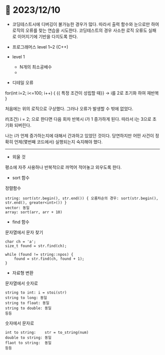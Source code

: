 # 📅 2023/12/10

* 코딩테스트시에 디버깅이 불가능한 경우가 많다. 따라서 출력 함수와 눈으로만 하여 로직의 오류를 찾는 연습을 시도한다.
    코딩테스트의 경우 사소한 로직 오류도 실패로 이어지기에 기반을 다지도록 한다.

* 프로그래머스 level 1~2 (C++)
- level 1
    - N개의 최소공배수
    - 



- 디테일 오류


for(int i=2; i<=100; i++) {
    {{ 특정 조건이 성립할 때}}
    -> i를 2로 초기화 하여 재반복
}

처음에는 위의 로직으로 구상했다. 그러나 오류가 발생할 수 밖에 없었다.

if(조건) i = 2; 으로 한다면 다음 회차 반복시 i가 1 증가하게 된다. 따라서 i는 3으로 초기화 되버린다.

나는 i가 언제 증가하는지에 대해서 간과하고 있었던 것이다. 당연하지만 어떤 사건이 정확히 언제(몇번째 코드에서) 실행되는지 숙지해야 했다.



***


- 외울 것

평소에 자주 사용하나 반복적으로 까먹어 적어놓고 외우도록 한다.

- sort 함수

정렬함수

    string: sort(str.begin(), str.end()) { 오름차순의 경우: sort(str.begin(), str.end(), greater<int>()) }
    vector: 동일
    array: sort(arr, arr + 10)

- find 함수

문자열에서 문자 찾기

    char ch = 'a';
    size_t found = str.find(ch);
    
    while (found != string::npos) {
        found = str.find(ch, found + 1);
    }

- 자료형 변환

문자열에서 숫자로

    string to int: i = stoi(str)
    string to long: 동일
    string to float: 동일
    string to double: 동일
    등등

숫자에서 문자로

    int to string:    str = to_string(num)
    double to string: 동일
    flaot to string:  동일
    등등